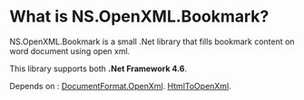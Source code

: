 # What is NS.OpenXML.Bookmark?

NS.OpenXML.Bookmark is a small .Net library that fills bookmark content on word document using open xml.

This library supports both **.Net Framework 4.6**.

Depends on : 
[DocumentFormat.OpenXml](https://www.nuget.org/packages/DocumentFormat.OpenXml/).
[HtmlToOpenXml](https://www.nuget.org/packages/NS.HtmlToOpenXml/).


